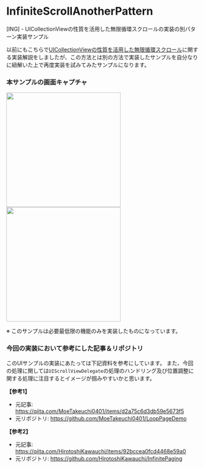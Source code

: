 # InfiniteScrollAnotherPattern
[ING] - UICollectionViewの性質を活用した無限循環スクロールの実装の別パターン実装サンプル

以前にもこちらで[UICollectionViewの性質を活用した無限循環スクロール](https://qiita.com/fumiyasac@github/items/af4fed8ea4d0b94e6bc4)に関する実装解説をしましたが、この方法とは別の方法で実装したサンプルを自分なりに紐解いた上で再度実装を試みてみたサンプルになります。

### 本サンプルの画面キャプチャ

<img height="300" src="https://user-images.githubusercontent.com/949561/118068410-4ca5a300-b3dd-11eb-9af7-bc67064e8c61.png"> <img height="300" src="https://user-images.githubusercontent.com/949561/118068417-4fa09380-b3dd-11eb-9a52-44fd37c7026a.png">

※ このサンプルは必要最低限の機能のみを実装したものになっています。

### 今回の実装において参考にした記事＆リポジトリ

このUIサンプルの実装にあたっては下記資料を参考にしています。
また、今回の処理に関しては`UIScrollViewDelegate`の処理のハンドリング及び位置調整に関する処理に注目するとイメージが掴みやすいかと思います。

__【参考1】__
- 元記事: https://qiita.com/MoeTakeuchi0401/items/d2a75c6d3db59e5673f5
- 元リポジトリ: https://github.com/MoeTakeuchi0401/LoopPageDemo

__【参考2】__
- 元記事: https://qiita.com/HirotoshiKawauchi/items/92bccea0fcd4468e59a0
- 元リポジトリ: https://github.com/HirotoshiKawauchi/InfinitePaging
